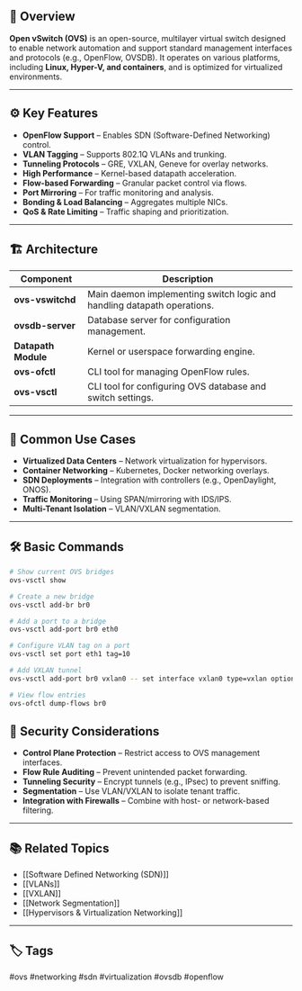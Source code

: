 ## 📜 Overview
**Open vSwitch (OVS)** is an open-source, multilayer virtual switch designed to enable network automation and support standard management interfaces and protocols (e.g., OpenFlow, OVSDB). It operates on various platforms, including **Linux, Hyper-V, and containers**, and is optimized for virtualized environments.

---

## ⚙️ Key Features

- **OpenFlow Support** – Enables SDN (Software-Defined Networking) control.
- **VLAN Tagging** – Supports 802.1Q VLANs and trunking.
- **Tunneling Protocols** – GRE, VXLAN, Geneve for overlay networks.
- **High Performance** – Kernel-based datapath acceleration.
- **Flow-based Forwarding** – Granular packet control via flows.
- **Port Mirroring** – For traffic monitoring and analysis.
- **Bonding & Load Balancing** – Aggregates multiple NICs.
- **QoS & Rate Limiting** – Traffic shaping and prioritization.

---

## 🏗 Architecture

| Component       | Description                                                                 |
|----------------|-----------------------------------------------------------------------------|
| **ovs-vswitchd** | Main daemon implementing switch logic and handling datapath operations.   |
| **ovsdb-server** | Database server for configuration management.                             |
| **Datapath Module** | Kernel or userspace forwarding engine.                                 |
| **ovs-ofctl**   | CLI tool for managing OpenFlow rules.                                      |
| **ovs-vsctl**   | CLI tool for configuring OVS database and switch settings.                 |

---

## 🔌 Common Use Cases

- **Virtualized Data Centers** – Network virtualization for hypervisors.
- **Container Networking** – Kubernetes, Docker networking overlays.
- **SDN Deployments** – Integration with controllers (e.g., OpenDaylight, ONOS).
- **Traffic Monitoring** – Using SPAN/mirroring with IDS/IPS.
- **Multi-Tenant Isolation** – VLAN/VXLAN segmentation.

---

## 🛠 Basic Commands

```bash
# Show current OVS bridges
ovs-vsctl show

# Create a new bridge
ovs-vsctl add-br br0

# Add a port to a bridge
ovs-vsctl add-port br0 eth0

# Configure VLAN tag on a port
ovs-vsctl set port eth1 tag=10

# Add VXLAN tunnel
ovs-vsctl add-port br0 vxlan0 -- set interface vxlan0 type=vxlan options:remote_ip=10.0.0.2

# View flow entries
ovs-ofctl dump-flows br0
```

## 🔐 Security Considerations

- **Control Plane Protection** – Restrict access to OVS management interfaces.
- **Flow Rule Auditing** – Prevent unintended packet forwarding.
- **Tunneling Security** – Encrypt tunnels (e.g., IPsec) to prevent sniffing.
- **Segmentation** – Use VLAN/VXLAN to isolate tenant traffic.
- **Integration with Firewalls** – Combine with host- or network-based filtering.

---

## 📚 Related Topics

- [[Software Defined Networking (SDN)]]
- [[VLANs]]
- [[VXLAN]]
- [[Network Segmentation]]
- [[Hypervisors & Virtualization Networking]]

---

## 🏷 Tags

#ovs #networking #sdn #virtualization #ovsdb #openflow